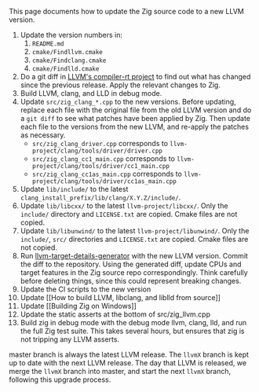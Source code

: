 This page documents how to update the Zig source code to a new LLVM version.

 1. Update the version numbers in:
    1. `README.md`
    2. `cmake/Findllvm.cmake`
    3. `cmake/Findclang.cmake`
    4. `cmake/Findlld.cmake`
 2. Do a git diff in [LLVM's compiler-rt project](https://github.com/llvm/llvm-project) to find out what has changed since the previous release. Apply the relevant changes to Zig.
 3. Build LLVM, clang, and LLD in debug mode.
 4. Update `src/zig_clang_*.cpp` to the new versions. Before updating, replace each file with the original file from the old LLVM version and do a `git diff` to see what patches have been applied by Zig. Then update each file to the versions from the new LLVM, and re-apply the patches as necessary.
    * `src/zig_clang_driver.cpp` corresponds to `llvm-project/clang/tools/driver/driver.cpp`
    * `src/zig_clang_cc1_main.cpp` corresponds to `llvm-project/clang/tools/driver/cc1_main.cpp`
    * `src/zig_clang_cc1as_main.cpp` corresponds to `llvm-project/clang/tools/driver/cc1as_main.cpp`
 5. Update `lib/include/` to the latest `clang_install_prefix/lib/clang/X.Y.Z/include/`.
 6. Update `lib/libcxx/` to the latest `llvm-project/libcxx/`. Only the `include/` directory and `LICENSE.txt` are copied. Cmake files are not copied.
 7. Update `lib/libunwind/` to the latest `llvm-project/libunwind/`. Only the `include/`, `src/` directories and `LICENSE.txt` are copied. Cmake files are not copied.
 8. Run [llvm-target-details-generator](https://github.com/ziglang/zig-llvm-target-details-generator) with the new LLVM version. Commit the diff to the repository. Using the generated diff, update CPUs and target features in the Zig source repo correspondingly. Think carefully before deleting things, since this could represent breaking changes.
 9. Update the CI scripts to the new version
 10. Update [[How to build LLVM, libclang, and liblld from source]]
 11. Update [[Building Zig on Windows]]
 12. Update the static asserts at the bottom of src/zig_llvm.cpp
 13. Build zig in debug mode with the debug mode llvm, clang, lld, and run the full Zig test suite. This takes several hours, but ensures that zig is not tripping any LLVM asserts.

master branch is always the latest LLVM release. The `llvmX` branch is kept up to date with the next LLVM release. The day that LLVM is released, we merge the `llvmX` branch into master, and start the next `llvmX` branch, following this upgrade process. 